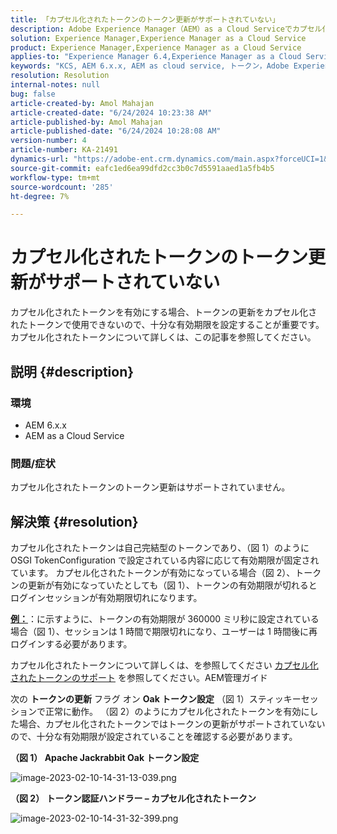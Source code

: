 ```yaml
---
title: 「カプセル化されたトークンのトークン更新がサポートされていない」
description: Adobe Experience Manager（AEM）as a Cloud Serviceでカプセル化されたトークンのトークン更新について詳しくは、こちらを参照してください。
solution: Experience Manager,Experience Manager as a Cloud Service
product: Experience Manager,Experience Manager as a Cloud Service
applies-to: "Experience Manager 6.4,Experience Manager as a Cloud Service,Experience Manager 6.5"
keywords: "KCS, AEM 6.x.x, AEM as cloud service, トークン，Adobe Experience Manager, FAQ, カプセル化されたトークン，6.4, 6.5, Experience Managerのas a Cloud Service"
resolution: Resolution
internal-notes: null
bug: false
article-created-by: Amol Mahajan
article-created-date: "6/24/2024 10:23:38 AM"
article-published-by: Amol Mahajan
article-published-date: "6/24/2024 10:28:08 AM"
version-number: 4
article-number: KA-21491
dynamics-url: "https://adobe-ent.crm.dynamics.com/main.aspx?forceUCI=1&pagetype=entityrecord&etn=knowledgearticle&id=3960eacc-1332-ef11-840a-6045bd02de5c"
source-git-commit: eafc1ed6ea99dfd2cc3b0c7d5591aaed1a5fb4b5
workflow-type: tm+mt
source-wordcount: '285'
ht-degree: 7%

---
```


# カプセル化されたトークンのトークン更新がサポートされていない


カプセル化されたトークンを有効にする場合、トークンの更新をカプセル化されたトークンで使用できないので、十分な有効期限を設定することが重要です。 カプセル化されたトークンについて詳しくは、この記事を参照してください。

## 説明 {#description}


### <b>環境</b>

- AEM 6.x.x
- AEM as a Cloud Service




### <b>問題/症状</b>

カプセル化されたトークンのトークン更新はサポートされていません。




## 解決策 {#resolution}


カプセル化されたトークンは自己完結型のトークンであり、（図 1）のように OSGI TokenConfiguration で設定されている内容に応じて有効期限が固定されています。
カプセル化されたトークンが有効になっている場合（図 2）、トークンの更新が有効になっていたとしても（図 1）、トークンの有効期限が切れるとログインセッションが有効期限切れになります。

<u><b>例：</b></u>：に示すように、トークンの有効期限が 360000 ミリ秒に設定されている場合（図 1）、セッションは 1 時間で期限切れになり、ユーザーは 1 時間後に再ログインする必要があります。

カプセル化されたトークンについて詳しくは、を参照してください [カプセル化されたトークンのサポート](https://experienceleague.adobe.com/docs/experience-manager-64/administering/security/encapsulated-token.html) を参照してください。AEM管理ガイド

次の <b>トークンの更新</b> フラグ オン <b>Oak トークン設定</b> （図 1）スティッキーセッションで正常に動作。
（図 2）のようにカプセル化されたトークンを有効にした場合、カプセル化されたトークンではトークンの更新がサポートされていないので、十分な有効期限が設定されていることを確認する必要があります。



<b>（図 1） Apache Jackrabbit Oak トークン設定</b>

![image-2023-02-10-14-31-13-039.png](https://jira.corp.adobe.com/secure/attachment/9633655/image-2023-02-10-14-31-13-039.png)

<b>（図 2） トークン認証ハンドラー – カプセル化されたトークン</b>



![image-2023-02-10-14-31-32-399.png](https://jira.corp.adobe.com/secure/attachment/9633654/image-2023-02-10-14-31-32-399.png)


